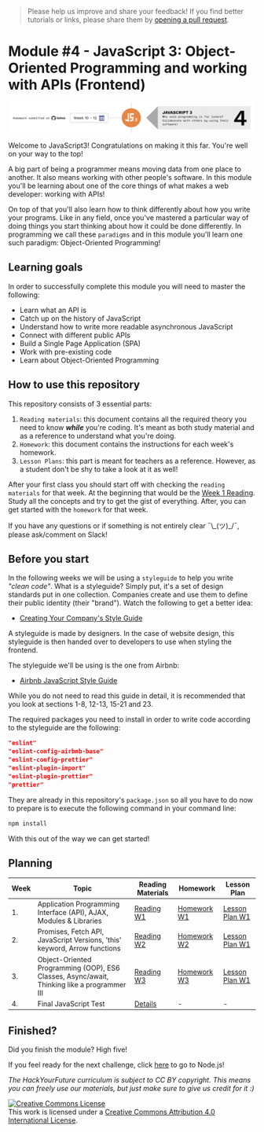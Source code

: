 > Please help us improve and share your feedback! If you find better tutorials
> or links, please share them by [opening a pull request](https://github.com/HackYourFuture/JavaScript3/pulls).

# Module #4 - JavaScript 3: Object-Oriented Programming and working with APIs (Frontend)

![JavaScript3](./assets/javascript3.png)

Welcome to JavaScript3! Congratulations on making it this far. You're well on your way to the top!

A big part of being a programmer means moving data from one place to another. It also means working with other people's software. In this module you'll be learning about one of the core things of what makes a web developer: working with APIs!

On top of that you'll also learn how to think differently about how you write your programs. Like in any field, once you've mastered a particular way of doing things you start thinking about how it could be done differently. In programming we call these `paradigms` and in this module you'll learn one such paradigm: Object-Oriented Programming!

## Learning goals

In order to successfully complete this module you will need to master the following:

- Learn what an API is
- Catch up on the history of JavaScript
- Understand how to write more readable asynchronous JavaScript
- Connect with different public APIs
- Build a Single Page Application (SPA)
- Work with pre-existing code
- Learn about Object-Oriented Programming

## How to use this repository

This repository consists of 3 essential parts:

1. `Reading materials`: this document contains all the required theory you need to know _**while**_ you're coding. It's meant as both study material and as a reference to understand what you're doing.
2. `Homework`: this document contains the instructions for each week's homework.
3. `Lesson Plans`: this part is meant for teachers as a reference. However, as a student don't be shy to take a look at it as well!

After your first class you should start off with checking the `reading materials` for that week. At the beginning that would be the [Week 1 Reading](/Week1/README.md). Study all the concepts and try to get the gist of everything. After, you can get started with the `homework` for that week.

If you have any questions or if something is not entirely clear ¯\\\_(ツ)\_/¯, please ask/comment on Slack!

## Before you start

In the following weeks we will be using a `styleguide` to help you write _"clean code"_. What is a styleguide? Simply put, it's a set of design standards put in one collection. Companies create and use them to define their public identity (their "brand"). Watch the following to get a better idea:

- [Creating Your Company's Style Guide](https://www.youtube.com/watch?v=gv_wrrY70E0)

A styleguide is made by designers. In the case of website design, this styleguide is then handed over to developers to use when styling the frontend.

The styleguide we'll be using is the one from Airbnb:

- [Airbnb JavaScript Style Guide](https://github.com/airbnb/javascript)

While you do not need to read this guide in detail, it is recommended that you look at sections 1-8, 12-13, 15-21 and 23.

The required packages you need to install in order to write code according to the styleguide are the following:

```json
"eslint"
"eslint-config-airbnb-base"
"eslint-config-prettier"
"eslint-plugin-import"
"eslint-plugin-prettier"
"prettier"
```

They are already in this repository's `package.json` so all you have to do now to prepare is to execute the following command in your command line:

```md
npm install
```

With this out of the way we can get started!

## Planning

| Week | Topic                                                                                       | Reading Materials              | Homework                        | Lesson Plan                            |
| ---- | ------------------------------------------------------------------------------------------- | ------------------------------ | ------------------------------- | -------------------------------------- |
| 1.   | Application Programming Interface (API), AJAX, Modules & Libraries                          | [Reading W1](/Week1/README.md) | [Homework W1](/Week1/MAKEME.md) | [Lesson Plan W1](/Week1/LESSONPLAN.md) |
| 2.   | Promises, Fetch API, JavaScript Versions, 'this' keyword, Arrow functions                   | [Reading W2](/Week2/README.md) | [Homework W2](/Week2/MAKEME.md) | [Lesson Plan W1](/Week1/LESSONPLAN.md) |
| 3.   | Object-Oriented Programming (OOP), ES6 Classes, Async/await, Thinking like a programmer III | [Reading W3](/Week3/README.md) | [Homework W3](/Week3/MAKEME.md) | [Lesson Plan W1](/Week1/LESSONPLAN.md) |
| 4.   | Final JavaScript Test                                                                       | [Details](test.md)             | -                               | -                                      |

## Finished?

Did you finish the module? High five!

If you feel ready for the next challenge, click [here](https://www.github.com/HackYourFuture/Node.js) to go to Node.js!

_The HackYourFuture curriculum is subject to CC BY copyright. This means you can freely use our materials, but just make sure to give us credit for it :)_

<a rel="license" href="http://creativecommons.org/licenses/by/4.0/"><img alt="Creative Commons License" style="border-width:0" src="https://i.creativecommons.org/l/by/4.0/88x31.png" /></a><br />This work is licensed under a <a rel="license" href="http://creativecommons.org/licenses/by/4.0/">Creative Commons Attribution 4.0 International License</a>.
